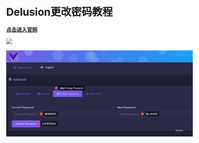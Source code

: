 # Delusion更改密码教程

[**点击进入官网**](https://client.delusion.gg/login)

![](../../.gitbook/assets/f864f60791018260bf4297d8415364cd\_spaces/7YXEHggLzaiKwZjRSOD4/uploads/kvhnlQf5Fzi7FX4F3XjF/image\_alt=media\&token=b4eb3096-8e22-463a-8f81-06ef18015e29.png)

![](<../../.gitbook/assets/image (38) (1) (1).png>)
